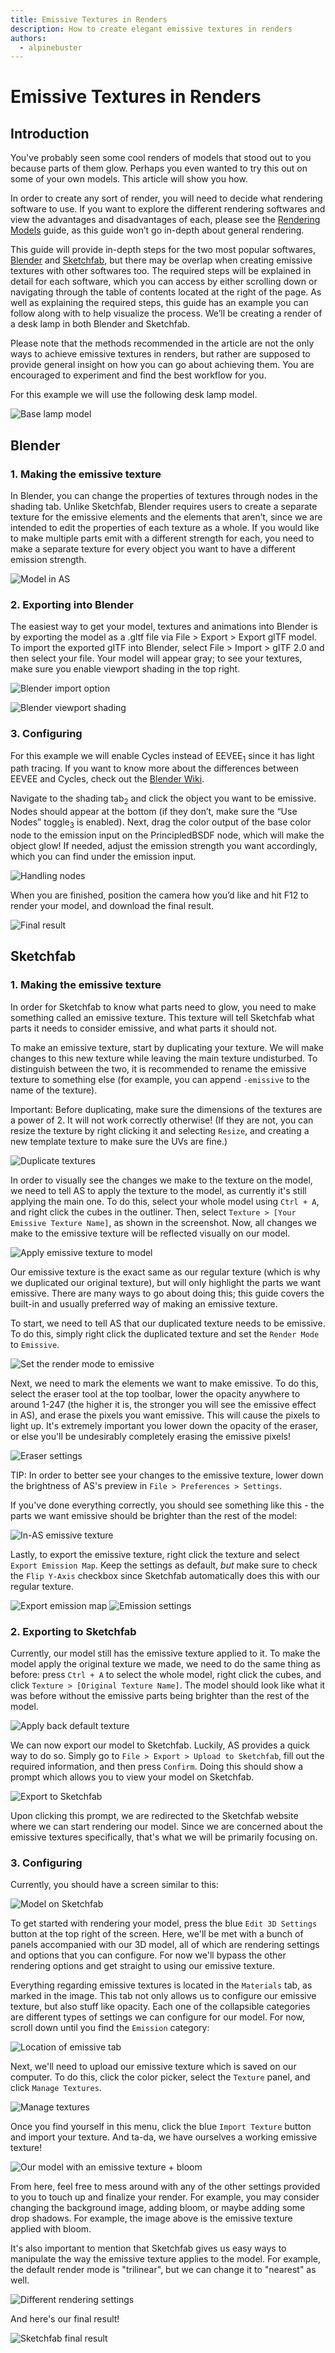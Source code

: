 ```yaml
---
title: Emissive Textures in Renders
description: How to create elegant emissive textures in renders
authors:
  - alpinebuster
---
```


# Emissive Textures in Renders

## Introduction

You've probably seen some cool renders of models that stood out to you because parts of them glow. Perhaps you even wanted to try this out on some of your own models. This article will show you how.

In order to create any sort of render, you will need to decide what rendering software to use. If you want to explore the different rendering softwares and view the advantages and disadvantages of each, please see the [Rendering Models](https://www.ai-stomatology.tech/wiki/guides/model-rendering) guide, as this guide won’t go in-depth about general rendering. 

This guide will provide in-depth steps for the two most popular softwares, [Blender](https://www.blender.org/) and [Sketchfab](https://sketchfab.com/), but there may be overlap when creating emissive textures with other softwares too. The required steps will be explained in detail for each software, which you can access by either scrolling down or navigating through the table of contents located at the right of the page. As well as explaining the required steps, this guide has an example you can follow along with to help visualize the process. We’ll be creating a render of a desk lamp in both Blender and Sketchfab.

Please note that the methods recommended in the article are not the only ways to achieve emissive textures in renders, but rather are supposed to provide general insight on how you can go about achieving them. You are encouraged to experiment and find the best workflow for you.

For this example we will use the following desk lamp model.

![Base lamp model](/images/wiki/guides/emissive-textures-renders/sketchfab-base-model.png)

## Blender

### 1. Making the emissive texture

In Blender, you can change the properties of textures through nodes in the shading tab. Unlike Sketchfab, Blender requires users to create a separate texture for the emissive elements and the elements that aren’t, since we are intended to edit the properties of each texture as a whole. If you would like to make multiple parts emit with a different strength for each, you need to make a separate texture for every object you want to have a different emission strength.

![Model in AS](/images/wiki/guides/emissive-textures-renders/blender-model-in-bb.png)

### 2. Exporting into Blender

The easiest way to get your model, textures and animations into Blender is by exporting the model as a .gltf file via File > Export > Export glTF model. To import the exported gITF into Blender, select File > Import > gITF 2.0 and then select your file. Your model will appear gray; to see your textures, make sure you enable viewport shading in the top right.

![Blender import option](/images/wiki/guides/emissive-textures-renders/blender-import.png)

![Blender viewport shading](/images/wiki/guides/emissive-textures-renders/blender-shading.png)

### 3. Configuring

For this example we will enable Cycles instead of EEVEE<sub>1</sub> since it has light path tracing. If you want to know more about the differences between EEVEE and Cycles, check out the [Blender Wiki](https://docs.blender.org/manual/en/latest/render/eevee/introduction.html).

Navigate to the shading tab<sub>2</sub> and click the object you want to be emissive. Nodes should appear at the bottom (if they don’t, make sure the “Use Nodes” toggle<sub>3</sub> is enabled). Next, drag the color output of the base color node to the emission input on the PrincipledBSDF node, which will make the object glow! If needed, adjust the emission strength you want accordingly, which you can find under the emission input.

![Handling nodes](/images/wiki/guides/emissive-textures-renders/blender-nodes.png)

When you are finished, position the camera how you’d like and hit F12 to render your model, and download the final result.

![Final result](/images/wiki/guides/emissive-textures-renders/blender-final.png)

## Sketchfab

### 1. Making the emissive texture

In order for Sketchfab to know what parts need to glow, you need to make something called an emissive texture. This texture will tell Sketchfab what parts it needs to consider emissive, and what parts it should not.

To make an emissive texture, start by duplicating your texture. We will make changes to this new texture while leaving the main texture undisturbed. To distinguish between the two, it is recommended to rename the emissive texture to something else (for example, you can append `-emissive` to the name of the texture).

Important: Before duplicating, make sure the dimensions of the textures are a power of 2. It will not work correctly otherwise! (If they are not, you can resize the texture by right clicking it and selecting `Resize`, and creating a new template texture to make sure the UVs are fine.)

![Duplicate textures](/images/wiki/guides/emissive-textures-renders/sketchfab-duplicate-texture.png)

In order to visually see the changes we make to the texture on the model, we need to tell AS to apply the texture to the model, as currently it's still applying the main one. To do this, select your whole model using `Ctrl + A`, and right click the cubes in the outliner. Then, select `Texture > [Your Emissive Texture Name]`, as shown in the screenshot. Now, all changes we make to the emissive texture will be reflected visually on our model.

![Apply emissive texture to model](/images/wiki/guides/emissive-textures-renders/sketchfab-apply-emissive-texture.png)

Our emissive texture is the exact same as our regular texture (which is why we duplicated our original texture), but will only highlight the parts we want emissive. There are many ways to go about doing this; this guide covers the built-in and usually preferred way of making an emissive texture.

To start, we need to tell AS that our duplicated texture needs to be emissive. To do this, simply right click the duplicated texture and set the `Render Mode` to `Emissive`.

![Set the render mode to emissive](/images/wiki/guides/emissive-textures-renders/sketchfab-render-mode.png)

Next, we need to mark the elements we want to make emissive. To do this, select the eraser tool at the top toolbar, lower the opacity anywhere to around 1-247 (the higher it is, the stronger you will see the emissive effect in AS), and erase the pixels you want emissive. This will cause the pixels to light up. It's extremely important you lower down the opacity of the eraser, or else you'll be undesirably completely erasing the emissive pixels!

![Eraser settings](/images/wiki/guides/emissive-textures-renders/sketchfab-eraser.png)

TIP: In order to better see your changes to the emissive texture, lower down the brightness of AS's preview in `File > Preferences > Settings`.

If you've done everything correctly, you should see something like this - the parts we want emissive should be brighter than the rest of the model:

![In-AS emissive texture](/images/wiki/guides/emissive-textures-renders/sketchfab-bb-emissive.png)

Lastly, to export the emissive texture, right click the texture and select `Export Emission Map`. Keep the settings as default, *but* make sure to check the `Flip Y-Axis` checkbox since Sketchfab automatically does this with our regular texture.

![Export emission map](/images/wiki/guides/emissive-textures-renders/sketchfab-export-emission.png)
![Emission settings](/images/wiki/guides/emissive-textures-renders/sketchfab-emission-settings.png)

### 2. Exporting to Sketchfab

Currently, our model still has the emissive texture applied to it. To make the model apply the original texture we made, we need to do the same thing as before: press `Ctrl + A` to select the whole model, right click the cubes, and click `Texture > [Original Texture Name]`. The model should look like what it was before without the emissive parts being brighter than the rest of the model.

![Apply back default texture](/images/wiki/guides/emissive-textures-renders/sketchfab-apply-default.png)

We can now export our model to Sketchfab. Luckily, AS provides a quick way to do so. Simply go to `File > Export > Upload to Sketchfab`, fill out the required information, and then press `Confirm`. Doing this should show a prompt which allows you to view your model on Sketchfab.

![Export to Sketchfab](/images/wiki/guides/emissive-textures-renders/sketchfab-export.png)

Upon clicking this prompt, we are redirected to the Sketchfab website where we can start rendering our model. Since we are concerned about the emissive textures specifically, that's what we will be primarily focusing on.

### 3. Configuring

Currently, you should have a screen similar to this:

![Model on Sketchfab](/images/wiki/guides/emissive-textures-renders/sketchfab-model-uploaded.png)

To get started with rendering your model, press the blue `Edit 3D Settings` button at the top right of the screen. Here, we'll be met with a bunch of panels accompanied with our 3D model, all of which are rendering settings and options that you can configure. For now we'll bypass the other rendering options and get straight to using our emissive texture.

Everything regarding emissive textures is located in the `Materials` tab, as marked in the image. This tab not only allows us to configure our emissive texture, but also stuff like opacity. Each one of the collapsible categories are different types of settings we can configure for our model. For now, scroll down until you find the `Emission` category:

![Location of emissive tab](/images/wiki/guides/emissive-textures-renders/sketchfab-emissive-feature.png)

Next, we'll need to upload our emissive texture which is saved on our computer. To do this, click the color picker, select the `Texture` panel, and click `Manage Textures`.

![Manage textures](/images/wiki/guides/emissive-textures-renders/sketchfab-manage-textures.png)

Once you find yourself in this menu, click the blue `Import Texture` button and import your texture. And ta-da, we have ourselves a working emissive texture!

![Our model with an emissive texture + bloom](/images/wiki/guides/emissive-textures-renders/sketchfab-bloom.png)

From here, feel free to mess around with any of the other settings provided to you to touch up and finalize your render. For example, you may consider changing the background image, adding bloom, or maybe adding some drop shadows. For example, the image above is the emissive texture applied with bloom.

It's also important to mention that Sketchfab gives us easy ways to manipulate the way the emissive texture applies to the model. For example, the default render mode is "trilinear", but we can change it to "nearest" as well.

![Different rendering settings](/images/wiki/guides/emissive-textures-renders/sketchfab-nearest.png)

And here's our final result!

![Sketchfab final result](/images/wiki/guides/emissive-textures-renders/sketchfab-finished.png)